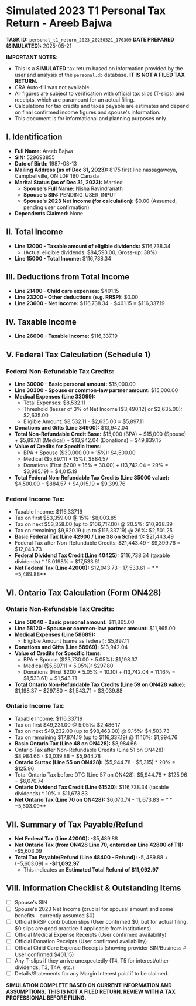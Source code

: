 # Simulated 2023 T1 Personal Tax Return - Areeb Bajwa

**TASK ID:** `personal_t1_return_2023_20250521_170309`
**DATE PREPARED (SIMULATED):** 2025-05-21

**IMPORTANT NOTES:**
*   This is a **SIMULATED** tax return based on information provided by the user and analysis of the `personal.db` database. **IT IS NOT A FILED TAX RETURN.**
*   CRA Auto-fill was not available.
*   All figures are subject to verification with official tax slips (T-slips) and receipts, which are paramount for an actual filing.
*   Calculations for tax credits and taxes payable are estimates and depend on final confirmed income figures and spouse's information.
*   This document is for informational and planning purposes only.

## I. Identification
*   **Full Name:** Areeb Bajwa
*   **SIN:** 529693855
*   **Date of Birth:** 1987-08-13
*   **Mailing Address (as of Dec 31, 2023):** 8175 first line nassagaweya, Campbellville, ON L0P 1B0 Canada
*   **Marital Status (as of Dec 31, 2023):** Married
    *   **Spouse's Full Name:** Nisha Ravindranath
    *   **Spouse's SIN:** PENDING_USER_INPUT
    *   **Spouse's 2023 Net Income (for calculation):** $0.00 (Assumed, pending user confirmation)
*   **Dependents Claimed:** None

## II. Total Income
*   **Line 12000 - Taxable amount of eligible dividends:** $116,738.34
    *   (Actual eligible dividends: $84,593.00; Gross-up: 38%)
*   **Line 15000 - Total Income:** $116,738.34

## III. Deductions from Total Income
*   **Line 21400 - Child care expenses:** $401.15
*   **Line 23200 - Other deductions (e.g. RRSP):** $0.00
*   **Line 23600 - Net Income:** $116,738.34 - $401.15 = $116,337.19

## IV. Taxable Income
*   **Line 26000 - Taxable Income:** $116,337.19

## V. Federal Tax Calculation (Schedule 1)

### Federal Non-Refundable Tax Credits:
*   **Line 30000 - Basic personal amount:** $15,000.00
*   **Line 30300 - Spouse or common-law partner amount:** $15,000.00
*   **Medical Expenses (Line 33099):**
    *   Total Expenses: $8,532.11
    *   Threshold (lesser of 3% of Net Income [$3,490.12] or $2,635.00): $2,635.00
    *   Eligible Amount: $8,532.11 - $2,635.00 = $5,897.11
*   **Donations and Gifts (Line 34900):** $13,942.04
*   **Total Non-Refundable Credit Base:** $15,000 (BPA) + $15,000 (Spouse) + $5,897.11 (Medical) + $13,942.04 (Donations) = $49,839.15
*   **Value of Credits for Specific Items:**
    *   BPA + Spouse ($30,000.00 * 15%): $4,500.00
    *   Medical ($5,897.11 * 15%): $884.57
    *   Donations (First $200 * 15% = $30.00) + ($13,742.04 * 29% = $3,985.19) = $4,015.19
*   **Total Federal Non-Refundable Tax Credits (Line 35000 value):** $4,500.00 + $884.57 + $4,015.19 = $9,399.76

### Federal Income Tax:
*   Taxable Income: $116,337.19
*   Tax on first $53,359.00 @ 15%: $8,003.85
*   Tax on next $53,358.00 (up to $106,717.00) @ 20.5%: $10,938.39
*   Tax on remaining $9,620.19 (up to $116,337.19) @ 26%: $2,501.25
*   **Basic Federal Tax (Line 42900 / Line 38 on Sched 1):** $21,443.49
*   Federal Tax after Non-Refundable Credits: $21,443.49 - $9,399.76 = $12,043.73
*   **Federal Dividend Tax Credit (Line 40425):** $116,738.34 (taxable dividends) * 15.0198% = $17,533.61
*   **Net Federal Tax (Line 42000):** $12,043.73 - $17,533.61 = **-$5,489.88**

## VI. Ontario Tax Calculation (Form ON428)

### Ontario Non-Refundable Tax Credits:
*   **Line 58040 - Basic personal amount:** $11,865.00
*   **Line 58120 - Spouse or common-law partner amount:** $11,865.00
*   **Medical Expenses (Line 58689):**
    *   Eligible Amount (same as federal): $5,897.11
*   **Donations and Gifts (Line 58969):** $13,942.04
*   **Value of Credits for Specific Items:**
    *   BPA + Spouse ($23,730.00 * 5.05%): $1,198.37
    *   Medical ($5,897.11 * 5.05%): $297.80
    *   Donations (First $200 * 5.05% = $10.10) + ($13,742.04 * 11.16% = $1,533.61) = $1,543.71
*   **Total Ontario Non-Refundable Tax Credits (Line 59 on ON428 value):** $1,198.37 + $297.80 + $1,543.71 = $3,039.88

### Ontario Income Tax:
*   Taxable Income: $116,337.19
*   Tax on first $49,231.00 @ 5.05%: $2,486.17
*   Tax on next $49,232.00 (up to $98,463.00) @ 9.15%: $4,503.73
*   Tax on remaining $17,874.19 (up to $116,337.19) @ 11.16%: $1,994.76
*   **Basic Ontario Tax (Line 48 on ON428):** $8,984.66
*   Ontario Tax after Non-Refundable Credits (Line 51 on ON428): $8,984.66 - $3,039.88 = $5,944.78
*   **Ontario Surtax (Line 55 on ON428):** ($5,944.78 - $5,315) * 20% = $125.96
*   Total Ontario Tax before DTC (Line 57 on ON428): $5,944.78 + $125.96 = $6,070.74
*   **Ontario Dividend Tax Credit (Line 61520):** $116,738.34 (taxable dividends) * 10% = $11,673.83
*   **Net Ontario Tax (Line 70 on ON428):** $6,070.74 - $11,673.83 = **-$5,603.09**

## VII. Summary of Tax Payable/Refund
*   **Net Federal Tax (Line 42000):** -$5,489.88
*   **Net Ontario Tax (from ON428 Line 70, entered on Line 42800 of T1):** -$5,603.09
*   **Total Tax Payable/Refund (Line 48400 - Refund):** -$5,489.88 + (-$5,603.09) = **-$11,092.97**
    *   This indicates an **Estimated Total Refund of $11,092.97**

## VIII. Information Checklist & Outstanding Items
*   [ ] Spouse's SIN
*   [ ] Spouse's 2023 Net Income (crucial for spousal amount and some benefits - currently assumed $0)
*   [ ] Official RRSP contribution slips (User confirmed $0, but for actual filing, $0 slips are good practice if applicable from institutions)
*   [ ] Official Medical Expense Receipts (User confirmed availability)
*   [ ] Official Donation Receipts (User confirmed availability)
*   [ ] Official Child Care Expense Receipts (showing provider SIN/Business # - User confirmed $401.15)
*   [ ] Any T-slips if they arrive unexpectedly (T4, T5 for interest/other dividends, T3, T4A, etc.)
*   [ ] Details/Statements for any Margin Interest paid if to be claimed.

**SIMULATION COMPLETE BASED ON CURRENT INFORMATION AND ASSUMPTIONS.**
**THIS IS NOT A FILED RETURN. REVIEW WITH A TAX PROFESSIONAL BEFORE FILING.** 